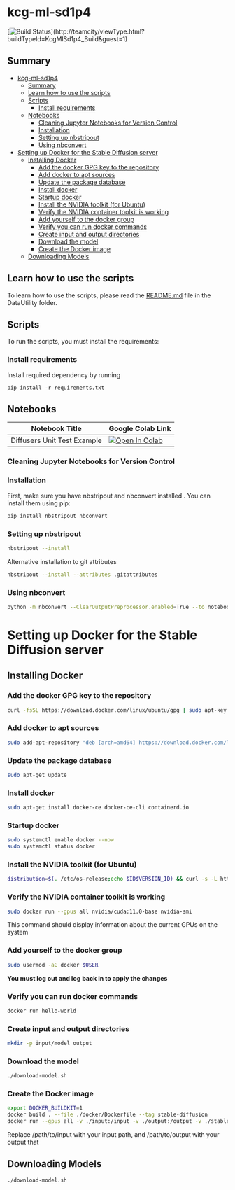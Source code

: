 # kcg-ml-sd1p4

[![Build Status](http://103.68.223.207:8111/app/rest/builds/buildType:(id:KcgMlSd1p4_Build)/statusIcon)](http://teamcity/viewType.html?buildTypeId=KcgMlSd1p4_Build&guest=1)

## Summary

- [kcg-ml-sd1p4](#kcg-ml-sd1p4)
  - [Summary](#summary)
  - [Learn how to use the scripts](#learn-how-to-use-the-scripts)
  - [Scripts](#scripts)
    - [Install requirements](#install-requirements)
  - [Notebooks](#notebooks)
    - [Cleaning Jupyter Notebooks for Version Control](#cleaning-jupyter-notebooks-for-version-control)
    - [Installation](#installation)
    - [Setting up nbstripout](#setting-up-nbstripout)
    - [Using nbconvert](#using-nbconvert)
- [Setting up Docker for the Stable Diffusion server](#setting-up-docker-for-the-stable-diffusion-server)
  - [Installing Docker](#installing-docker)
    - [Add the docker GPG key to the repository](#add-the-docker-gpg-key-to-the-repository)
    - [Add docker to apt sources](#add-docker-to-apt-sources)
    - [Update the package database](#update-the-package-database)
    - [Install docker](#install-docker)
    - [Startup docker](#startup-docker)
    - [Install the NVIDIA toolkit (for Ubuntu)](#install-the-nvidia-toolkit-for-ubuntu)
    - [Verify the NVIDIA container toolkit is working](#verify-the-nvidia-container-toolkit-is-working)
    - [Add yourself to the docker group](#add-yourself-to-the-docker-group)
    - [Verify you can run docker commands](#verify-you-can-run-docker-commands)
    - [Create input and output directories](#create-input-and-output-directories)
    - [Download the model](#download-the-model)
    - [Create the Docker image](#create-the-docker-image)
  - [Downloading Models](#downloading-models)

## Learn how to use the scripts

To learn how to use the scripts, please read the [README.md](DataUtility/README.md) file in the DataUtility folder.

## Scripts

To run the scripts, you must install the requirements:

### Install requirements

Install required dependency by running
```
pip install -r requirements.txt
```

## Notebooks
| Notebook Title | Google Colab Link |
| --- | --- |
| Diffusers Unit Test Example | [![Open In Colab](https://colab.research.google.com/assets/colab-badge.svg)](https://colab.research.google.com/github/kk-digital/kcg-ml-sd1p4/blob/main/notebooks/diffusers_unit_test.ipynb)|
### Cleaning Jupyter Notebooks for Version Control

### Installation

First, make sure you have nbstripout and nbconvert installed . You can install them using pip:

```sh
pip install nbstripout nbconvert
```


### Setting up nbstripout

```sh
nbstripout --install
```
Alternative installation to git attributes
```sh
nbstripout --install --attributes .gitattributes
```
### Using nbconvert
```sh
python -m nbconvert --ClearOutputPreprocessor.enabled=True --to notebook *.ipynb --inplace
```

# Setting up Docker for the Stable Diffusion server

## Installing Docker

### Add the docker GPG key to the repository
```bash
curl -fsSL https://download.docker.com/linux/ubuntu/gpg | sudo apt-key add -
```
### Add docker to apt sources
```bash
sudo add-apt-repository "deb [arch=amd64] https://download.docker.com/linux/ubuntu $(lsb_release -cs) stable"
```
### Update the package database
```bash
sudo apt-get update
```
### Install docker
```bash
sudo apt-get install docker-ce docker-ce-cli containerd.io
```
### Startup docker
```bash
sudo systemctl enable docker --now
sudo systemctl status docker
```

### Install the NVIDIA toolkit (for Ubuntu)
```bash
distribution=$(. /etc/os-release;echo $ID$VERSION_ID) && curl -s -L https://nvidia.github.io/nvidia-docker/gpgkey | sudo apt-key add - && curl -s -L https://nvidia.github.io/nvidia-docker/$distribution/nvidia-docker.list | sudo tee /etc/apt/sources.list.d/nvidia-docker.list && sudo apt-get update && sudo apt-get install -y nvidia-docker2 && sudo systemctl restart docker
```
### Verify the NVIDIA container toolkit is working
```bash
sudo docker run --gpus all nvidia/cuda:11.0-base nvidia-smi
```
This command should display information about the current GPUs on the system
### Add yourself to the docker group
```bash
sudo usermod -aG docker $USER
```
**You must log out and log back in to apply the changes**
### Verify you can run docker commands
```bash
docker run hello-world
```
### Create input and output directories
```bash
mkdir -p input/model output
```

### Download the model
```bash
./download-model.sh
```
### Create the Docker image

```bash
export DOCKER_BUILDKIT=1
docker build . --file ./docker/Dockerfile --tag stable-diffusion
docker run --gpus all -v ./input:/input -v ./output:/output -v ./stable_diffusion:/stable_diffusion stable-diffusion
```
Replace /path/to/input with your input path, and /path/to/output with your output that

## Downloading Models

```bash
./download-model.sh
```
